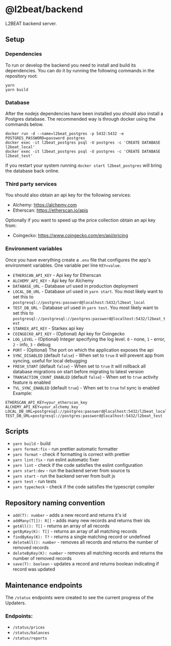 # @l2beat/backend

L2BEAT backend server.

## Setup

### Dependencies

To run or develop the backend you need to install and build its dependencies. You can do it by running the following commands in the repository root:

```
yarn
yarn build
```

### Database

After the nodejs dependencies have been installed you should also install a Postgres database. The recommended way is through docker using the commands below.

```
docker run -d --name=l2beat_postgres -p 5432:5432 -e POSTGRES_PASSWORD=password postgres
docker exec -it l2beat_postgres psql -U postgres -c 'CREATE DATABASE l2beat_local'
docker exec -it l2beat_postgres psql -U postgres -c 'CREATE DATABASE l2beat_test'
```

If you restart your system running `docker start l2beat_postgres` will bring the database back online.

### Third party services

You should also obtain an api key for the following services:

- Alchemy: https://alchemy.com
- Etherscan: https://etherscan.io/apis

Optionally if you want to speed up the price collection obtain an api key from:

- Coingecko: https://www.coingecko.com/en/api/pricing

### Environment variables

Once you have everything create a `.env` file that configures the app's
environment variables. One variable per line `KEY=value`.

- `ETHERSCAN_API_KEY` - Api key for Etherscan
- `ALCHEMY_API_KEY` - Api key for Alchemy
- `DATABASE_URL` - Database url used in production deployment
- `LOCAL_DB_URL` - Database url used in `yarn start`. You most likely want to set this to `postgresql://postgres:password@localhost:5432/l2beat_local`
- `TEST_DB_URL` - Database url used in `yarn test`. You most likely want to set this to `postgresql://postgresql://postgres:password@localhost:5432/l2beat_test`
- `STARKEX_API_KEY` - Starkex api key
- `COINGECKO_API_KEY` - (Optional) Api key for Coingecko
- `LOG_LEVEL` - (Optional) Integer specifying the log level. `0` - none, `1` - error, `2` - info, `3` - debug
- `PORT` - (Optional) The port on which the application exposes the api
- `SYNC_DISABLED` (default `false`) - When set to `true` it will prevent app from syncing, useful for local debugging
- `FRESH_START` (default `false`) - When set to `true` it will rollback all database migrations on start before migrating to latest version
- `TRANSACTION_COUNT_ENABLED` (default `false`) - When set to `true` activity feature is enabled
- `TVL_SYNC_ENABLED` (default `true`) - When set to `true` tvl sync is enabled
  Example:

```
ETHERSCAN_API_KEY=your_etherscan_key
ALCHEMY_API_KEY=your_alchemy_key
LOCAL_DB_URL=postgresql://postgres:password@localhost:5432/l2beat_local
TEST_DB_URL=postgresql://postgres:password@localhost:5432/l2beat_test
```

## Scripts

- `yarn build` - build
- `yarn format:fix` - run prettier automatic formatter
- `yarn format` - check if formatting is correct with prettier
- `yarn lint:fix` - run eslint automatic fixer
- `yarn lint` - check if the code satisfies the eslint configuration
- `yarn start:dev` - run the backend server from source ts
- `yarn start` - run the backend server from built js
- `yarn test` - run tests
- `yarn typecheck` - check if the code satisfies the typescript compiler

## Repository naming convention

- `add(T): number` - adds a new record and returns it's id
- `addMany(T[]): R[]` - adds many new records and returns their ids
- `getAll(): T[]` - returns an array of all records
- `getByKey(K): T[]` - returns an array of all matching records
- `findByKey(K): T?` - returns a single matching record or undefined
- `deleteAll(): number` - removes all records and returns the number of removed records
- `deleteByKey(K): number` - removes all matching records and returns the number of removed records
- `save(T): boolean` - updates a record and returns boolean indicating if record was updated

## Maintenance endpoints

The `/status` endpoints were created to see the current progress of the Updaters.

### Endpoints:

- `/status/prices`
- `/status/balances`
- `/status/reports`
